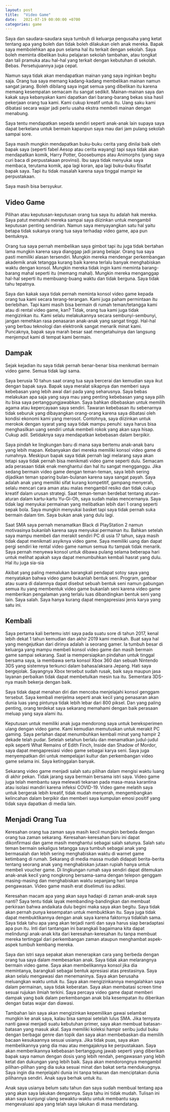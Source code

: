 ```yaml
---
layout: post
title:  "Video Game"
date:   2021-07-19 00:00:00 +0700
categories: game
---
```


Saya dan saudara-saudara saya tumbuh di keluarga pengusaha yang ketat tentang apa yang boleh dan tidak boleh dilakukan oleh anak mereka. Bapak saya membolehkan apa pun selama hal itu terkait dengan sekolah. Saya boleh meminta dibelikan buku pelajaran sekolah tambahan, atau tongkat dan tali pramuka atau hal-hal yang terkait dengan kebutuhan di sekolah. Bebas. Persetujuannya juga cepat.

Namun saya tidak akan mendapatkan mainan yang saya inginkan begitu saja. Orang tua saya memang kadang-kadang membelikan mainan namun sangat jarang. Boleh dibilang saya ingat semua yang dibelikan itu karena memang kesempatan semacam itu sangat sedikit. Mainan-mainan saya dan kakak saya kebanyakan kami dapatkan dari barang-barang bekas sisa hasil pekerjaan orang tua kami. Kami cukup kreatif untuk itu. Uang saku kami dibatasi secara wajar jadi perlu usaha ekstra membeli mainan dengan menabung.

Saya tentu mendapatkan sepeda sendiri seperti anak-anak lain supaya saya dapat berkelana untuk bermain kapanpun saya mau dari jam pulang sekolah sampai sore.

Saya masih mungkin mendapatkan buku-buku cerita yang dinilai baik oleh bapak saya (seperti fabel Aesop atau cerita wayang) tapi saya tidak akan mendapatkan komik, Harry Potter, Goosebumps atau Animorphs (yang saya curi baca di perpustakaan provinsi). Ibu saya tidak menyukai saya membaca, terutama komik, apa lagi koran, apa lagi buku-buku filsafat bapak saya. Tapi itu tidak masalah karena saya tinggal mampir ke perpustakaan.

Saya masih bisa bersyukur.

## Video Game

Pilihan atau keputusan-keputusan orang tua saya itu adalah hak mereka. Saya patut mematuhi mereka sampai saya diizinkan untuk mengambil keputusan penting sendirian. Namun saya menyayangkan satu hal yaitu betapa tidak sukanya orang tua saya terhadap video game, apa pun bentuknya.

Orang tua saya pernah membelikan saya gimbot tapi itu juga tidak bertahan lama mungkin karena saya dianggap jadi jarang belajar. Orang tua saya pasti memiliki alasan tersendiri. Mungkin mereka mendengar perkembangan akademik anak tetangga kurang baik karena terlalu banyak menghabiskan waktu dengan konsol. Mungkin mereka tidak ingin kami meminta barang-barang mahal seperti itu (memang mahal). Mungkin mereka menganggap hal-hal seperti itu membuang-buang waktu dan tidak berguna. Saya tidak tahu tepatnya.

Saya dan kakak saya tidak pernah meminta konsol video game kepada orang tua kami secara terang-terangan. Kami juga paham permintaan itu berlebihan. Tapi kami masih bisa bermain di rumah teman/tetangga kami atau di rental video game, kan? Tidak, orang tua kami juga tidak mengizinkan itu. Kami selalu melakukannya secara sembunyi-sembunyi, jangan remehkan rasa penasaran anak-anak yang sangat tinggi. Hal-hal yang berbau teknologi dan elektronik sangat menarik minat kami. Puncaknya, bapak saya marah besar saat mengetahuinya dan langsung menjemput kami di tempat kami bermain.

## Dampak

Sejak kejadian itu saya tidak pernah benar-benar bisa menikmati bermain video game. Semua tidak lagi sama.

Saya berusia 10 tahun saat orang tua saya bercerai dan kemudian saya ikut dengan bapak saya. Bapak saya meralat sikapnya dan memberi saya kebebasan yang lebih awal dari pada yang seharusnya. Saya bebas melakukan apa saja yang saya mau yang penting kebebasan yang saya pilih itu bisa saya pertanggungjawabkan. Saya bahkan dibebaskan untuk memilih agama atau kepercayaan saya sendiri. Tawaran kebebasan itu sebenarnya tidak seburuk yang dibayangkan orang-orang karena saya dibatasi oleh kondisi ekonomi kami yang merosot. Contohnya, saya diizinkan untuk merokok dengan syarat yang saya tidak mampu penuhi: saya harus bisa menghasilkan uang sendiri untuk membeli rokok yang akan saya hisap. Cukup adil. Setidaknya saya mendapatkan kebebasan dalam berpikir.

Saya pindah ke lingkungan baru di mana saya bertemu anak-anak baru yang lebih mapan. Kebanyakan dari mereka memiliki konsol video game di rumahnya. Meskipun bapak saya tidak pernah lagi melarang saya akan tetapi saya tidak pernah bisa menikmati video game seperti dulu. Semacam ada perasaan tidak enak menghantui dan hal itu sangat mengganggu. Jika sedang bermain video game dengan teman-teman, saya lebih sering dijadikan teman sparing bulan-bulanan karena saya sangat payah. Saya adalah anak yang memiliki sifat kurang kompetitif, gampang menyerah, selalu mencari cara aman atau malas mengambil resiko dan tidak cukup kreatif dalam urusan strategi. Saat teman-teman berdebat tentang aturan-aturan dalam kartu-kartu Yu-Gi-Oh, saya sudah malas mencernanya. Saya tidak lagi menyukai permainan yang melibatkan lebih dari 1 orang seperti sepak bola. Saya mungkin menyukai basket tapi saya tidak pernah suka bermain dalam tim. Saya bukan anak yang dulu lagi.

Saat SMA saya pernah menamatkan Black di PlayStation 2 namun motivasinya bukanlah karena saya menyukai permainan itu. Bahkan setelah saya mampu membeli dan merakit sendiri PC di usia 17 tahun, saya masih tidak dapat menikmati asyiknya video game. Saya memiliki uang dan dapat pergi sendiri ke rental video game namun semua itu tampak tidak menarik. Saya pernah menyewa konsol untuk dibawa pulang selama beberapa hari untuk melihat apakah saya dapat menumbuhkan kembali hasrat yang dulu. Hal itu juga sia-sia

Akibat yang paling memalukan barangkali pendapat sotoy saya yang menyatakan bahwa video game bukanlah bentuk seni. Program, gambar atau suara di dalamnya dapat disebut sebuah bentuk seni namun gabungan semua itu yang membentuk video game bukanlah seni karena video game memberikan pengalaman yang terlalu luas dibandingkan bentuk seni yang lain. Saya salah. Saya hanya kurang dapat mengapresiasi jenis karya yang satu ini.

## Kembali

Saya pertama kali bertemu istri saya pada suatu sore di tahun 2017, kenal lebih dekat 1 tahun kemudian dan akhir 2019 kami menikah. Buat saya hal yang mengejutkan dari dirinya adalah ia seorang gamer. Ia tumbuh besar di keluarga yang mampu membeli konsol video game dan masih bermain game sampai sekarang. Saat ia mempersiapkan pindahan untuk tinggal bersama saya, ia membawa serta konsol Xbox 360 dan sebuah Nintendo 3DS yang sistemnya terkunci dalam bahasa/aksara Jepang. Hati saya bergejolak. Sayangnya Xbox tersebut sudah rusak, baik saya maupun jasa layanan perbaikan tidak dapat membetulkan mesin tua itu. Sementara 3DS-nya masih bekerja dengan baik.

Saya tidak dapat menahan diri dan mencoba menjelajahi konsol genggam tersebut. Saya kembali menjelma seperti anak kecil yang penasaran akan dunia luas yang pintunya tidak lebih lebar dari 800 piksel. Dan yang paling penting, orang terdekat saya sekarang memahami dengan baik perasaan meluap yang saya alami itu.

Keputusan untuk memiliki anak juga mendorong saya untuk bereksperimen ulang dengan video game. Kami kemudian memutuskan untuk merakit PC gaming. Saya perlahan dapat menumbuhkan kembali minat yang hampir 2 dekade telah pudar. Setelah setahun berlalu dan menamatkan judul-judul epik seperti What Remains of Edith Finch, Inside dan Shadow of Mordor, saya dapat mengapresiasi video game sebagai karya seni. Saya juga menyempatkan diri untuk mempelajari kultur dan perkembangan video game selama ini. Saya ketinggalan banyak.

Sekarang video game menjadi salah satu pilihan dalam mengisi waktu luang di akhir pekan. Tidak jarang saya bermain bersama istri saya. Video game juga telah membantu saya melewati tekanan pada masa-masa karantina atau isolasi mandiri karena infeksi COVID-19. Video game melatih saya untuk bergerak lebih kreatif, tidak mudah menyerah, mengembangkan kelincahan dalam berpikir dan memberi saya kumpulan emosi positif yang tidak saya dapatkan di media lain.

## Menjadi Orang Tua

Keresahan orang tua zaman saya masih kecil mungkin berbeda dengan orang tua zaman sekarang. Keresahan-keresahan baru ini dapat dikonfirmasi dan game masih menghantui sebagai salah satunya. Salah satu teman bermain sekaligus tetangga saya tumbuh sebagai anak yang bermasalah dan lebih sering menghabiskan waktu di warnet game ketimbang di rumah. Sekarang di media massa mudah didapati berita-berita tentang seorang anak yang menghabiskan jutaan rupiah hanya untuk membeli voucher game. Di lingkungan rumah saya sendiri dapat ditemukan anak-anak kecil yang nongkrong bersama-sama dengan telepon genggam masing-masing dan menghabiskan waktu sepanjang hari tanpa pengawasan. Video game masih erat diselimuti isu adiksi.

Keresahan macam apa yang akan saya hadapi di zaman anak-anak saya nanti? Saya tentu tidak layak membanding-bandingkan dan membuat perkiraan bahwa andaikata dulu begini maka saya akan begitu. Saya tidak akan pernah punya kesempatan untuk membuktikan itu. Saya juga tidak dapat membuktikannya dengan anak saya karena faktornya tidaklah sama. Saya tidak tahu apa yang akan terjadi nanti dan saya harus siap beradaptasi apa pun itu. Inti dari tantangan ini barangkali bagaimana kita dapat melindungi anak-anak kita dari keresahan-keresahan itu tanpa membuat mereka tertinggal dari perkembangan zaman ataupun menghambat aspek-aspek tumbuh kembang mereka.

Saya dan istri saya sepakat akan menerapkan cara yang berbeda dengan orang tua saya dalam membesarkan anak. Saya tidak akan melarangnya bermain video game. Saya akan membelikannya konsol jika dia memintanya, barangkali sebagai bentuk apresiasi atas prestasinya. Saya akan selalu mengawasi dan menemaninya. Saya akan berusaha meluangkan waktu untuk itu. Saya akan mengizinkannya mengalahkan saya dalam permainan, saya tidak keberatan. Saya akan membatasi screen time sesuai rujukan ilmiah terkini. Saya percaya video game dapat memberi dampak yang baik dalam perkembangan anak bila kesempatan itu diberikan dengan batas wajar dan diawasi.

Tambahan lain saya akan mengizinkan kepemilikan gawai selambat mungkin ke anak saya, kalau bisa sampai setelah lulus SMA. Jika ternyata nanti gawai menjadi suatu kebutuhan primer, saya akan membuat batasan-batasan yang masuk akal. Saya memiliki koleksi hampir seribu judul buku dengan berbagai genre dan topik dan saya akan membebaskan dia memilih bacaan kesukaannya sesuai usianya. Jika tidak puas, saya akan membelikannya yang dia mau atau mengajaknya ke perpustakaan. Saya akan memberikannya kebebasan bertanggung jawab seperti yang diberikan bapak saya namun dengan dosis yang lebih rendah, pengawasan yang lebih ketat dan dukungan yang lebih baik. Saya akan mendorongnya mengambil pilihan-pilihan yang dia suka sesuai minat dan bakat serta mendukungnya. Saya ingin dia menjelajahi dunia ini tanpa tekanan dan menciptakan dunia pilihannya sendiri. Anak saya berhak untuk itu.

Anak saya usianya belum satu tahun dan saya sudah membual tentang apa yang akan saya lakukan dengannya. Saya tahu ini tidak mudah. Tulisan ini akan saya kunjungi ulang sewaktu-waktu untuk membantu saya mengevaluasi apa yang telah saya lakukan di masa mendatang.


